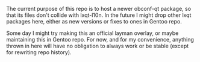 The current purpose of this repo is to host a newer obconf-qt package, so that its files don't collide with lxqt-l10n. In the future I might drop other lxqt packages here, either as new versions or fixes to ones in Gentoo repo.

Some day I might try making this an official layman overlay, or maybe maintaining this in Gentoo repo. For now, and for my convenience, anything thrown in here will have no obligation to always work or be stable (except for rewriting repo history).
